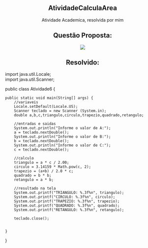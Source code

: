 <h2 align="center"> AtividadeCalculaArea  </h2>
<p align="center">Atividade Academica, resolvida por mim</p>

<h2 align="center"> Questão Proposta: </h2>
<p align="center"><image src="https://github.com/viniciusfrois/AtividadeCalculaArea/blob/main/Atividade6.JPG?raw=true"></p>

<h2 align="center"> Resolvido: </h2>

import java.util.Locale;<br>
import java.util.Scanner;

public class Atividade6 {

	public static void main(String[] args) {
		//variaveis
		Locale.setDefault(Locale.US);
		Scanner teclado = new Scanner (System.in);
		double a,b,c,triangulo,circulo,trapezio,quadrado,retangulo;
		
		//entradas e saidas
		System.out.println("Informe o valor de A:");
		a = teclado.nextDouble();
		System.out.println("Informe o valor de B:");
		b = teclado.nextDouble();
		System.out.println("Informe o valor de C:");
		c = teclado.nextDouble();
		
		//calculo
		triangulo = a * c / 2.00;
		circulo = 3.14159 * Math.pow(c, 2);
		trapezio = (a+b) / 2.0 * c;
		quadrado = b * b;
		retangulo = a * b;
		
		//resultado na tela
		System.out.printf("TRIANGULO: %.3f%n", triangulo);
		System.out.printf("CIRCULO: %.3f%n", circulo);
		System.out.printf("TRAPEZIO: %.3f%n", trapezio);
		System.out.printf("QUADRADO: %.3f%n", quadrado);
		System.out.printf("RETANGULO: %.3f%n", retangulo);
		
		teclado.close();
		

	}

}
